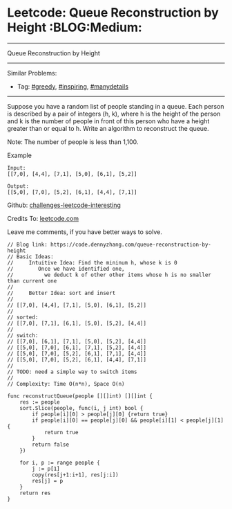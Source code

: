 # Leetcode: Queue Reconstruction by Height     :BLOG:Medium:


---

Queue Reconstruction by Height  

---

Similar Problems:  
-   Tag: [#greedy](https://code.dennyzhang.com/tag/greedy), [#inspiring](https://code.dennyzhang.com/tag/inspiring), [#manydetails](https://code.dennyzhang.com/tag/manydetails)

---

Suppose you have a random list of people standing in a queue. Each person is described by a pair of integers (h, k), where h is the height of the person and k is the number of people in front of this person who have a height greater than or equal to h. Write an algorithm to reconstruct the queue.  

Note: The number of people is less than 1,100.  

Example  

    Input:
    [[7,0], [4,4], [7,1], [5,0], [6,1], [5,2]]
    
    Output:
    [[5,0], [7,0], [5,2], [6,1], [4,4], [7,1]]

Github: [challenges-leetcode-interesting](https://github.com/DennyZhang/challenges-leetcode-interesting/tree/master/queue-reconstruction-by-height)  

Credits To: [leetcode.com](https://leetcode.com/problems/queue-reconstruction-by-height/description/)  

Leave me comments, if you have better ways to solve.  

    // Blog link: https://code.dennyzhang.com/queue-reconstruction-by-height
    // Basic Ideas:
    //     Intuitive Idea: Find the mininum h, whose k is 0
    //        Once we have identified one, 
    //          we deduct k of other other items whose h is no smaller than current one
    //
    //     Better Idea: sort and insert
    //
    // [[7,0], [4,4], [7,1], [5,0], [6,1], [5,2]]
    //
    // sorted:
    // [[7,0], [7,1], [6,1], [5,0], [5,2], [4,4]]
    //
    // switch:
    // [[7,0], [6,1], [7,1], [5,0], [5,2], [4,4]]
    // [[5,0], [7,0], [6,1], [7,1], [5,2], [4,4]]
    // [[5,0], [7,0], [5,2], [6,1], [7,1], [4,4]]
    // [[5,0], [7,0], [5,2], [6,1], [4,4], [7,1]]
    //
    // TODO: need a simple way to switch items
    //
    // Complexity: Time O(n*n), Space O(n)
    
    func reconstructQueue(people [][]int) [][]int {
        res := people
        sort.Slice(people, func(i, j int) bool {
            if people[i][0] > people[j][0] {return true}
            if people[i][0] == people[j][0] && people[i][1] < people[j][1] {
                return true
            }
            return false
        })
    
        for i, p := range people {
            j := p[1]
            copy(res[j+1:i+1], res[j:i])
            res[j] = p
        }
        return res
    }